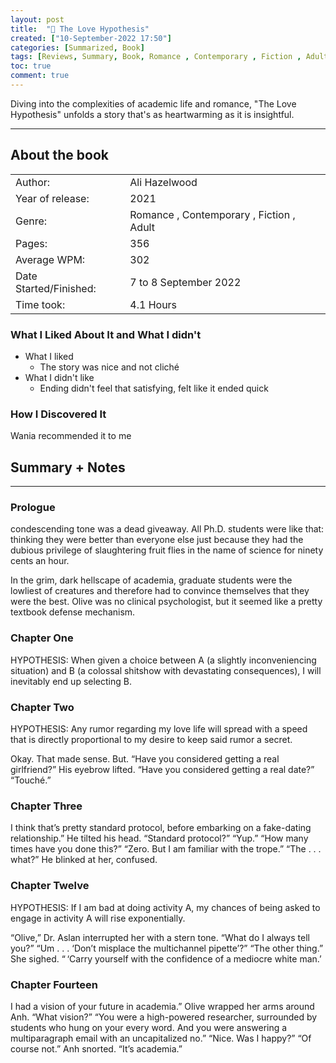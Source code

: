 ```yaml
---
layout: post
title:  "📕 The Love Hypothesis"
created: ["10-September-2022 17:50"]
categories: [Summarized, Book]
tags: [Reviews, Summary, Book, Romance , Contemporary , Fiction , Adult, "2021" ]
toc: true
comment: true
---
```


Diving into the complexities of academic life and romance, "The Love Hypothesis" unfolds a story that's as heartwarming as it is insightful.

---
## About the book

|                       |        |
| :---------------------- | :------- |
| Author:                | Ali Hazelwood        |
| Year of release:       | 2021        |
| Genre:                 | Romance , Contemporary , Fiction , Adult         |
| Pages:                 | 356        |
| Average WPM:           |  302       |
| Date Started/Finished: | 7 to 8 September 2022  |
| Time took:             | 4.1 Hours |

### What I Liked About It and What I didn't
- What I liked
	- The story was nice and not cliché
- What I didn't like
	- Ending didn't feel that satisfying, felt like it ended quick

### How I Discovered It
Wania recommended it to me

## Summary + Notes
---
### Prologue

condescending tone was a dead giveaway. All Ph.D. students were like that: thinking they were better than everyone else just because they had the dubious privilege of slaughtering fruit flies in the name of science for ninety cents an hour.

In the grim, dark hellscape of academia, graduate students were the lowliest of creatures and therefore had to convince themselves that they were the best. Olive was no clinical psychologist, but it seemed like a pretty textbook defense mechanism.

### Chapter One
HYPOTHESIS: When given a choice between A (a slightly inconveniencing situation) and B (a colossal shitshow with devastating consequences), I will inevitably end up selecting B.

### Chapter Two
HYPOTHESIS: Any rumor regarding my love life will spread with a speed that is directly proportional to my desire to keep said rumor a secret.

Okay. That made sense. But. “Have you considered getting a real girlfriend?”
His eyebrow lifted. “Have you considered getting a real date?”
“Touché.”

### Chapter Three
I think that’s pretty standard protocol, before embarking on a fake-dating relationship.”
He tilted his head. “Standard protocol?”
“Yup.”
“How many times have you done this?”
“Zero. But I am familiar with the trope.”
“The . . . what?” He blinked at her, confused.

### Chapter Twelve
HYPOTHESIS: If I am bad at doing activity A, my chances of being asked to engage in activity A will rise exponentially.

“Olive,” Dr. Aslan interrupted her with a stern tone. “What do I always tell you?”
“Um . . . ‘Don’t misplace the multichannel pipette’?”
“The other thing.”
She sighed. “ ‘Carry yourself with the confidence of a mediocre white man.’

### Chapter Fourteen
I had a vision of your future in academia.”
Olive wrapped her arms around Anh. “What vision?”
“You were a high-powered researcher, surrounded by students who hung on your every word. And you were answering a multiparagraph email with an uncapitalized no.”
“Nice. Was I happy?”
“Of course not.” Anh snorted. “It’s academia.”